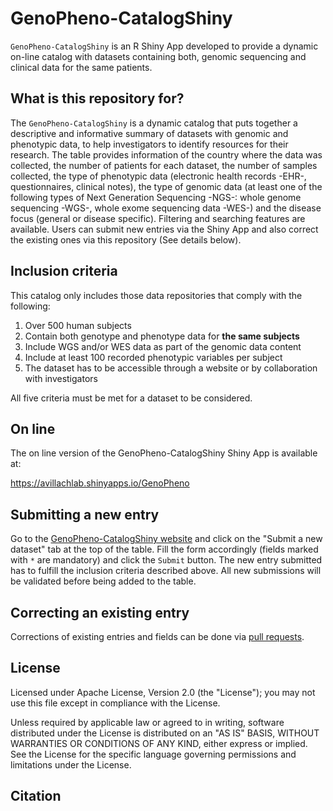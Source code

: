 # GenoPheno-CatalogShiny

`GenoPheno-CatalogShiny` is an R Shiny App developed to provide a dynamic on-line catalog with datasets containing both, genomic sequencing and clinical data for the same patients. 

## What is this repository for?

The `GenoPheno-CatalogShiny` is a dynamic catalog that puts together a descriptive and informative summary of datasets with genomic and phenotypic data, to help investigators to identify resources for their research. The table provides information of the country where the data was collected, the number of patients for each dataset, the number of samples collected, the type of phenotypic data (electronic health records -EHR-, questionnaires, clinical notes), the type of genomic data (at least one of the following types of Next Generation Sequencing -NGS-: whole genome sequencing -WGS-, whole exome sequencing data -WES-) and the disease focus (general or disease specific). Filtering and searching features are available. Users can submit new entries via the Shiny App and also correct the existing ones via this repository (See details below). 

## Inclusion criteria
This catalog only includes those data repositories that comply with the following:
1. Over 500 human subjects
2. Contain both genotype and phenotype data for **the same subjects**
3. Include WGS and/or WES data as part of the genomic data content
4. Include at least 100 recorded phenotypic variables per subject
5. The dataset has to be accessible through a website or by collaboration with investigators

All five criteria must be met for a dataset to be considered. 

## On line
The on line version of the GenoPheno-CatalogShiny Shiny App is available at: 

<a href="https://avillachlab.shinyapps.io/GenoPheno" target="_blank">https://avillachlab.shinyapps.io/GenoPheno</a>


## Submitting a new entry

Go to the [GenoPheno-CatalogShiny website](https://avillachlab.shinyapps.io/GenoPheno) and click on the "Submit a new dataset" tab at the top of the table. Fill the form accordingly (fields marked with `*` are mandatory) and click the `Submit` button. The new entry submitted has to fulfill the inclusion criteria described above. All new submissions will be validated before being added to the table. 

## Correcting an existing entry

Corrections of existing entries and fields can be done via [pull requests](https://help.github.com/en/github/collaborating-with-issues-and-pull-requests/about-pull-requests).


## License
Licensed under Apache License, Version 2.0 (the "License");
you may not use this file except in compliance with the License.

Unless required by applicable law or agreed to in writing, software
distributed under the License is distributed on an "AS IS" BASIS,
WITHOUT WARRANTIES OR CONDITIONS OF ANY KIND, either express or implied.
See the License for the specific language governing permissions and
limitations under the License.

## Citation 

